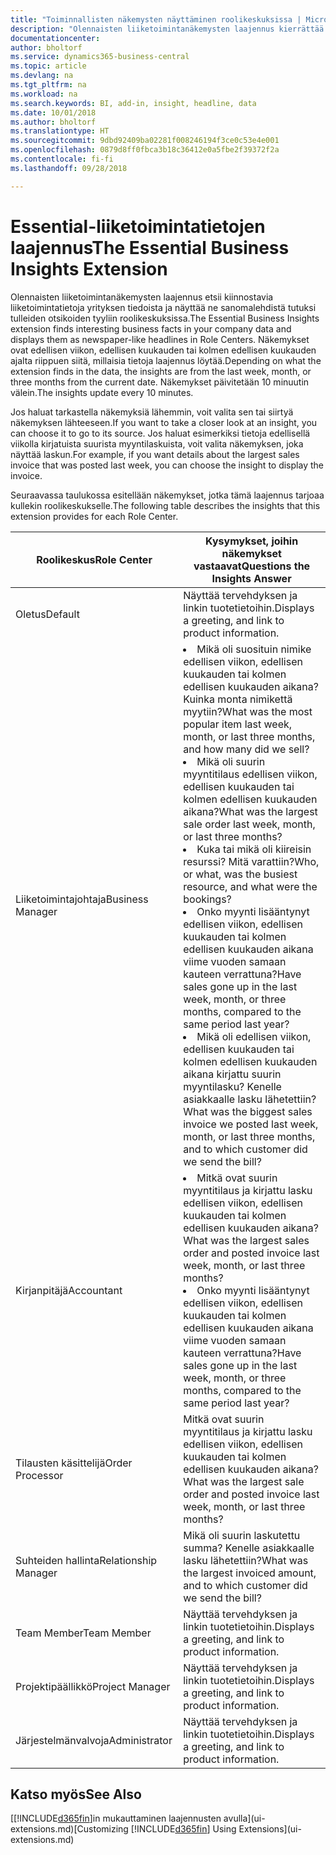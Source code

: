 ```yaml
---
title: "Toiminnallisten näkemysten näyttäminen roolikeskuksissa | Microsoft Docs"
description: "Olennaisten liiketoimintanäkemysten laajennus kierrättää liiketoiminnan näkemyksiä roolikeskuksissa."
documentationcenter: 
author: bholtorf
ms.service: dynamics365-business-central
ms.topic: article
ms.devlang: na
ms.tgt_pltfrm: na
ms.workload: na
ms.search.keywords: BI, add-in, insight, headline, data
ms.date: 10/01/2018
ms.author: bholtorf
ms.translationtype: HT
ms.sourcegitcommit: 9dbd92409ba02281f008246194f3ce0c53e4e001
ms.openlocfilehash: 0879d8ff0fbca3b18c36412e0a5fbe2f39372f2a
ms.contentlocale: fi-fi
ms.lasthandoff: 09/28/2018

---
```


# <a name="the-essential-business-insights-extension"></a><span data-ttu-id="c6cfe-103">Essential-liiketoimintatietojen laajennus</span><span class="sxs-lookup"><span data-stu-id="c6cfe-103">The Essential Business Insights Extension</span></span>
<span data-ttu-id="c6cfe-104">Olennaisten liiketoimintanäkemysten laajennus etsii kiinnostavia liiketoimintatietoja yrityksen tiedoista ja näyttää ne sanomalehdistä tutuksi tulleiden otsikoiden tyyliin roolikeskuksissa.</span><span class="sxs-lookup"><span data-stu-id="c6cfe-104">The Essential Business Insights extension finds interesting business facts in your company data and displays them as newspaper-like headlines in Role Centers.</span></span> <span data-ttu-id="c6cfe-105">Näkemykset ovat edellisen viikon, edellisen kuukauden tai kolmen edellisen kuukauden ajalta riippuen siitä, millaisia tietoja laajennus löytää.</span><span class="sxs-lookup"><span data-stu-id="c6cfe-105">Depending on what the extension finds in the data, the insights are from the last week, month, or three months from the current date.</span></span> <span data-ttu-id="c6cfe-106">Näkemykset päivitetään 10 minuutin välein.</span><span class="sxs-lookup"><span data-stu-id="c6cfe-106">The insights update every 10 minutes.</span></span>  

<span data-ttu-id="c6cfe-107">Jos haluat tarkastella näkemyksiä lähemmin, voit valita sen tai siirtyä näkemyksen lähteeseen.</span><span class="sxs-lookup"><span data-stu-id="c6cfe-107">If you want to take a closer look at an insight, you can choose it to go to its source.</span></span> <span data-ttu-id="c6cfe-108">Jos haluat esimerkiksi tietoja edellisellä viikolla kirjatuista suurista myyntilaskuista, voit valita näkemyksen, joka näyttää laskun.</span><span class="sxs-lookup"><span data-stu-id="c6cfe-108">For example, if you want details about the largest sales invoice that was posted last week, you can choose the insight to display the invoice.</span></span>

<span data-ttu-id="c6cfe-109">Seuraavassa taulukossa esitellään näkemykset, jotka tämä laajennus tarjoaa kullekin roolikeskukselle.</span><span class="sxs-lookup"><span data-stu-id="c6cfe-109">The following table describes the insights that this extension provides for each Role Center.</span></span>

|<span data-ttu-id="c6cfe-110">Roolikeskus</span><span class="sxs-lookup"><span data-stu-id="c6cfe-110">Role Center</span></span>|<span data-ttu-id="c6cfe-111">Kysymykset, joihin näkemykset vastaavat</span><span class="sxs-lookup"><span data-stu-id="c6cfe-111">Questions the Insights Answer</span></span>|
|----|-----|
|<span data-ttu-id="c6cfe-112">Oletus</span><span class="sxs-lookup"><span data-stu-id="c6cfe-112">Default</span></span>|<span data-ttu-id="c6cfe-113">Näyttää tervehdyksen ja linkin tuotetietoihin.</span><span class="sxs-lookup"><span data-stu-id="c6cfe-113">Displays a greeting, and link to product information.</span></span>|
|<span data-ttu-id="c6cfe-114">Liiketoimintajohtaja</span><span class="sxs-lookup"><span data-stu-id="c6cfe-114">Business Manager</span></span>|<li> <span data-ttu-id="c6cfe-115">Mikä oli suosituin nimike edellisen viikon, edellisen kuukauden tai kolmen edellisen kuukauden aikana? Kuinka monta nimikettä myytiin?</span><span class="sxs-lookup"><span data-stu-id="c6cfe-115">What was the most popular item last week, month, or last three months, and how many did we sell?</span></span><br><li> <span data-ttu-id="c6cfe-116">Mikä oli suurin myyntitilaus edellisen viikon, edellisen kuukauden tai kolmen edellisen kuukauden aikana?</span><span class="sxs-lookup"><span data-stu-id="c6cfe-116">What was the largest sale order last week, month, or last three months?</span></span><br><li> <span data-ttu-id="c6cfe-117">Kuka tai mikä oli kiireisin resurssi? Mitä varattiin?</span><span class="sxs-lookup"><span data-stu-id="c6cfe-117">Who, or what, was the busiest resource, and what were the bookings?</span></span><br><li> <span data-ttu-id="c6cfe-118">Onko myynti lisääntynyt edellisen viikon, edellisen kuukauden tai kolmen edellisen kuukauden aikana viime vuoden samaan kauteen verrattuna?</span><span class="sxs-lookup"><span data-stu-id="c6cfe-118">Have sales gone up in the last week, month, or three months, compared to the same period last year?</span></span><br><li> <span data-ttu-id="c6cfe-119">Mikä oli edellisen viikon, edellisen kuukauden tai kolmen edellisen kuukauden aikana kirjattu suurin myyntilasku? Kenelle asiakkaalle lasku lähetettiin?</span><span class="sxs-lookup"><span data-stu-id="c6cfe-119">What was the biggest sales invoice we posted last week, month, or last three months, and to which customer did we send the bill?</span></span></li> |
|<span data-ttu-id="c6cfe-120">Kirjanpitäjä</span><span class="sxs-lookup"><span data-stu-id="c6cfe-120">Accountant</span></span>|<li> <span data-ttu-id="c6cfe-121">Mitkä ovat suurin myyntitilaus ja kirjattu lasku edellisen viikon, edellisen kuukauden tai kolmen edellisen kuukauden aikana?</span><span class="sxs-lookup"><span data-stu-id="c6cfe-121">What was the largest sales order and posted invoice last week, month, or last three months?</span></span><br><li> <span data-ttu-id="c6cfe-122">Onko myynti lisääntynyt edellisen viikon, edellisen kuukauden tai kolmen edellisen kuukauden aikana viime vuoden samaan kauteen verrattuna?</span><span class="sxs-lookup"><span data-stu-id="c6cfe-122">Have sales gone up in the last week, month, or three months, compared to the same period last year?</span></span> |
|<span data-ttu-id="c6cfe-123">Tilausten käsittelijä</span><span class="sxs-lookup"><span data-stu-id="c6cfe-123">Order Processor</span></span>| <span data-ttu-id="c6cfe-124">Mitkä ovat suurin myyntitilaus ja kirjattu lasku edellisen viikon, edellisen kuukauden tai kolmen edellisen kuukauden aikana?</span><span class="sxs-lookup"><span data-stu-id="c6cfe-124">What was the largest sale order and posted invoice last week, month, or last three months?</span></span>|
|<span data-ttu-id="c6cfe-125">Suhteiden hallinta</span><span class="sxs-lookup"><span data-stu-id="c6cfe-125">Relationship Manager</span></span>| <span data-ttu-id="c6cfe-126">Mikä oli suurin laskutettu summa? Kenelle asiakkaalle lasku lähetettiin?</span><span class="sxs-lookup"><span data-stu-id="c6cfe-126">What was the largest invoiced amount, and to which customer did we send the bill?</span></span>|
|<span data-ttu-id="c6cfe-127">Team Member</span><span class="sxs-lookup"><span data-stu-id="c6cfe-127">Team Member</span></span>| <span data-ttu-id="c6cfe-128">Näyttää tervehdyksen ja linkin tuotetietoihin.</span><span class="sxs-lookup"><span data-stu-id="c6cfe-128">Displays a greeting, and link to product information.</span></span>|
|<span data-ttu-id="c6cfe-129">Projektipäällikkö</span><span class="sxs-lookup"><span data-stu-id="c6cfe-129">Project Manager</span></span>| <span data-ttu-id="c6cfe-130">Näyttää tervehdyksen ja linkin tuotetietoihin.</span><span class="sxs-lookup"><span data-stu-id="c6cfe-130">Displays a greeting, and link to product information.</span></span>|
|<span data-ttu-id="c6cfe-131">Järjestelmänvalvoja</span><span class="sxs-lookup"><span data-stu-id="c6cfe-131">Administrator</span></span>| <span data-ttu-id="c6cfe-132">Näyttää tervehdyksen ja linkin tuotetietoihin.</span><span class="sxs-lookup"><span data-stu-id="c6cfe-132">Displays a greeting, and link to product information.</span></span>|

## <a name="see-also"></a><span data-ttu-id="c6cfe-133">Katso myös</span><span class="sxs-lookup"><span data-stu-id="c6cfe-133">See Also</span></span>
<span data-ttu-id="c6cfe-134">[[!INCLUDE[d365fin](includes/d365fin_md.md)]in mukauttaminen laajennusten avulla](ui-extensions.md)</span><span class="sxs-lookup"><span data-stu-id="c6cfe-134">[Customizing [!INCLUDE[d365fin](includes/d365fin_md.md)] Using Extensions](ui-extensions.md)</span></span>

